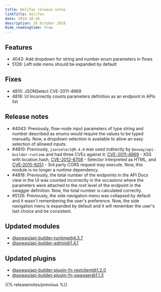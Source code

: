 ```yaml
---
title: Halifax release notes
linkTitle: Halifax
date: 2018-10-26
description: 26 October 2018
Hide_readingtime: true
---
```

## Features

* 4043: Add dropdown for string and number enum parameters in flows
* 5126: Left side menu should be expanded by default

## Fixes

* 4810: JSONSelect CVE-2011-4969
* 4818: UI Incorrectly counts parameters definition as an endpoint in APIs list

## Release notes

* #4043: Previously, flow-node input parameters of type string and number described as enums would require the values to be typed manually. Now, a dropdown selection is available to allow an easy selection of allowed inputs.
* #4810: Previously, `jsonselect@0.4.0` was used indirectly by `@axway/api-builder-runtime` and had three CVEs against it: [CVE-2011-4969](http://web.nvd.nist.gov/view/vuln/detail?vulnId=CVE-2011-4969) - XSS with location.hash, [CVE-2012-6708](https://nvd.nist.gov/vuln/detail/CVE-2012-6708) - Selector interpreted as HTML, and [CVE-2015-9251](https://nvd.nist.gov/vuln/detail/CVE-2015-9251) - 3rd party CORS request may execute. Now, this module is no longer a runtime dependency.
* #4818: Previously, the total number of the endpoints in the API Docs view in the UI was counted incorrectly in the occasions where the parameters were attached to the root level of the endpoint in the swagger definition. Now, the total number is calculated correctly.
* #5126: Previously, the side navigation menu was collapsed by default and it wasn't remembering the user's preference. Now, the side navigation menu is expanded by default and it will remember the user's last choice and be consistent.

## Updated modules

* [@axway/api-builder-runtime@4.3.7](https://www.npmjs.com/package/@axway/api-builder-runtime/v/4.3.7)
* [@axway/api-builder-admin@1.4.1](https://www.npmjs.com/package/@axway/api-builder-admin/v/1.4.1)

## Updated plugins

* [@axway/api-builder-plugin-fn-restclient@1.2.0](https://www.npmjs.com/package/@axway/api-builder-plugin-fn-restclient/v/1.2.0)
* [@axway/api-builder-plugin-fn-swagger@1.1.3](https://www.npmjs.com/package/@axway/api-builder-plugin-fn-swagger/v/1.1.3)


{{% releasenotes/previous %}}
